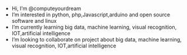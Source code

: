 - Hi, I’m @computeyourdream
- I’m interested in python, php,Javascript,arduino and open source software and linux
- I’m currently learning big data, machine learning, visual recognition, IOT,artificial intelligence
- I’m looking to collaborate on project about big data, machine learning, visual recognition, IOT,artificial intelligence

<!---
computeyourdream/computeyourdream is a ✨ special ✨ repository because its `README.md` (this file) appears on your GitHub profile.
You can click the Preview link to take a look at your changes.
--->
